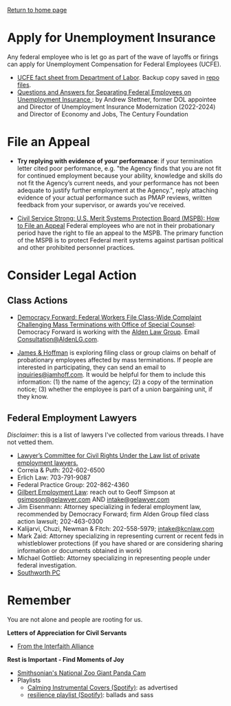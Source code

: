 [Return to home page](README.md)

# Apply for Unemployment Insurance
Any federal employee who is let go as part of the wave of layoffs or firings can apply for Unemployment Compensation for Federal Employees (UCFE).

* [UCFE fact sheet from Department of Labor](https://oui.doleta.gov/unemploy/docs/factsheet/UCFE_FactSheet.pdf). Backup copy saved in [repo files](/files/DOL-UCFE-fact-sheet.pdf).
* [Questions and Answers for Separating Federal Employees on Unemployment Insurance
](https://docs.google.com/document/d/1RISRRrFQkSNpj6xU2RwJnYOJopG8xzoGcGvem0MHa_U/edit?tab=t.0): by Andrew Stettner, former DOL appointee and Director of Unemployment Insurance Modernization (2022-2024) and Director of Economy and Jobs, The Century Foundation

# File an Appeal
* **Try replying with evidence of your performance**: if your termination letter cited poor performance, e.g. "the Agency finds that you are not fit for continued employment because your ability, knowledge and skills do not fit the Agency’s current needs, and your performance has not been adequate to justify further employment at the Agency.", reply attaching evidence of your actual performance such as PMAP reviews, written feedback from your supervisor, or awards you've received.

* [Civil Service Strong: U.S. Merit Systems Protection Board (MSPB): How to File an Appeal](https://www.civilservicestrong.org/resource/us-mspb-how-to-file-an-appeal) Federal employees who are not in their probationary period have the right to file an appeal to the MSPB. The primary function of the MSPB is to protect Federal merit systems against partisan political and other prohibited personnel practices.

# Consider Legal Action
## Class Actions
* [Democracy Forward: Federal Workers File Class-Wide Complaint Challenging Mass Terminations with Office of Special Counsel](https://democracyforward.org/updates/federal-workers-file-class-wide-complaint-challenging-mass-terminations-with-office-of-special-counsel/): Democracy Forward is working with the [Alden Law Group](https://www.employmentlawfederal.com/). Email Consultation@AldenLG.com.

* [James & Hoffman](https://www.jamhoff.com/) is exploring filing class or group claims on behalf of probationary employees affected by mass terminations. If people are interested in participating, they can send an email to inquiries@jamhoff.com. It would be helpful for them to include this information: (1) the name of the agency; (2) a copy of the termination notice; (3) whether the employee is part of a union bargaining unit, if they know.

## Federal Employment Lawyers
*Disclaimer*: this is a list of lawyers I've collected from various threads. I have not vetted them.
* [Lawyer’s Committee for Civil Rights Under the Law list of private employment lawyers.](https://docs.google.com/document/d/1y8Ql_dP6m4adUvNof7GD8M5DuzyDX0B4s6q4kYX7xY0/edit?tab=t.0)
* Correia & Puth: 202-602-6500
* Erlich Law: 703-791-9087
* Federal Practice Group: 202-862-4360
* [Gilbert Employment Law](https://www.gelawyer.com/): reach out to Geoff Simpson at gsimpson@gelawyer.com AND intake@gelawyer.com
* Jim Eisenmann: Attorney specializing in federal employment law, recommended by Democracy Forward; firm Alden Group filed class action lawsuit; 202-463-0300
* Kalijarvi, Chuzi, Newman & Fitch: 202-558-5979; intake@kcnlaw.com
* Mark Zaid: Attorney specializing in representing current or recent feds in whistleblower protections (if you have shared or are considering sharing information or documents obtained in work)
* Michael Gottlieb: Attorney specializing in representing people under federal investigation.
* [Southworth PC](https://www.attorneysforfederalemployees.com/)

# Remember
You are not alone and people are rooting for us. 

**Letters of Appreciation for Civil Servants**
* [From the Interfaith Alliance](https://files.civilservicestrong.org/Civil%20Service%20-%20Faith%20Letter%20-%202.5.25.pdf)

**Rest is Important - Find Moments of Joy**
* [Smithsonian's National Zoo Giant Panda Cam](https://nationalzoo.si.edu/webcams/panda-cam)
* Playlists
    * [Calming Instrumental Covers (Spotify)](https://open.spotify.com/playlist/37i9dQZF1DX9j444F9NCBa?si=Y9w8G-hgQAK9hp1cPYVPlA): as advertised
    * [resilience playlist (Spotify)](https://open.spotify.com/playlist/4dGg8cXRVGDVh5hvj88CWy?si=XLFA5aUtQt2D11Yco_uylA): ballads and sass